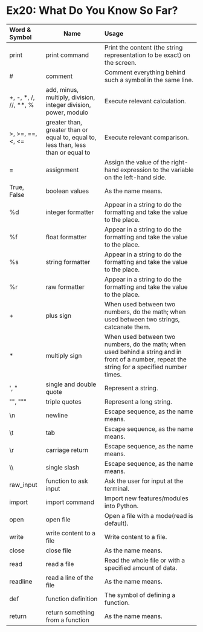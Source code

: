 # Ex20: What Do You Know So Far?

Word & Symbol | Name | Usage
:-------------|------|:-----
print | print command | Print the content (the string representation to be exact) on the screen.
# | comment | Comment everything behind such a symbol in the same line.
+, -, *, /, //, **, % | add, minus, multiply, division, integer division, power, modulo | Execute relevant calculation.
>, >=, ==, <, <= | greater than, greater than or equal to, equal to, less than, less than or equal to | Execute relevant comparison.
= | assignment | Assign the value of the right-hand expression to the variable on the left-hand side.
True, False | boolean values | As the name means.
%d | integer formatter | Appear in a string to do the formatting and take the value to the place.
%f | float formatter | Appear in a string to do the formatting and take the value to the place.
%s | string formatter | Appear in a string to do the formatting and take the value to the place.
%r | raw formatter | Appear in a string to do the formatting and take the value to the place.
+ | plus sign | When used between two numbers, do the math; when used between two strings, catcanate them.
* | multiply sign | When used between two numbers, do the math; when used behind a string and in front of a number, repeat the string for a specified number times.
', " | single and double quote | Represent a string.
''', """ | triple quotes | Represent a long string.
\n | newline | Escape sequence, as the name means.
\t | tab | Escape sequence, as the name means.
\r | carriage return | Escape sequence, as the name means.
\\\\ | single slash | Escape sequence, as the name means.
raw_input | function to ask input | Ask the user for input at the terminal.
import | import command | Import new features/modules into Python.
open | open file | Open a file with a mode(read is default).
write | write content to a file | Write content to a file.
close | close file | As the name means. 
read | read a file | Read the whole file or with a specified amount of data.
readline | read a line of the file | As the name means.
def | function definition | The symbol of defining a function.
return | return something from a function | As the name means.
